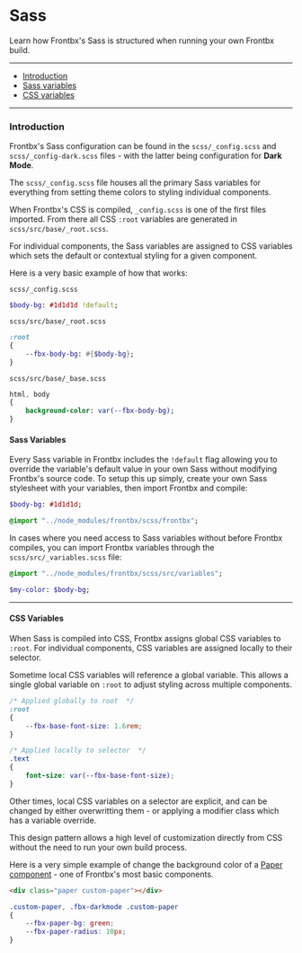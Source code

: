 # Sass

Learn how Frontbx's Sass is structured when running your own Frontbx build.

----

*	[Introduction](#introduction)
*	[Sass variables](#sass-variables)
*	[CSS variables](#css-variables)

----

### Introduction


Frontbx's Sass configuration can be found in the `scss/_config.scss` and `scss/_config-dark.scss` files - with the latter being configuration for **Dark Mode**.

The `scss/_config.scss` file houses all the primary Sass variables for everything from setting theme colors to styling individual components.

When Frontbx's CSS is compiled, `_config.scss` is one of the first files imported. From there all CSS `:root` variables are generated in `scss/src/base/_root.scss`.

For individual components, the Sass variables are assigned to CSS variables which sets the default or contextual styling for a given component.

Here is a very basic example of how that works:

```file-path
scss/_config.scss
```
```sass
$body-bg: #1d1d1d !default;
```

```file-path
scss/src/base/_root.scss
```
```sass
:root
{
	--fbx-body-bg: #{$body-bg};
}
```

```file-path
scss/src/base/_base.scss
```
```sass
html, body
{
    background-color: var(--fbx-body-bg);
}
```

#### Sass Variables

Every Sass variable in Frontbx includes the `!default` flag allowing you to override the variable's default value in your own Sass without modifying Frontbx's source code. To setup this up simply, create your own Sass stylesheet with your variables, then import Frontbx and compile:

```sass
$body-bg: #1d1d1d;

@import "../node_modules/frontbx/scss/frontbx";
```

In cases where you need access to Sass variables without before Frontbx compiles, you can import Frontbx variables through the `scss/src/_variables.scss` file:


```sass
@import "../node_modules/frontbx/scss/src/variables";

$my-color: $body-bg;
```

---


#### CSS Variables

When Sass is compiled into CSS, Frontbx assigns global CSS variables to `:root`. For individual components, CSS variables are assigned locally to their selector.

Sometime local CSS variables will reference a global variable. This allows a single global variable on `:root` to adjust styling across multiple components.

```css
/* Applied globally to root  */
:root
{
	--fbx-base-font-size: 1.6rem;
}

/* Applied locally to selector  */
.text
{
	font-size: var(--fbx-base-font-size);
}
```

Other times, local CSS variables on a selector are explicit, and can be changed by either overwritting them - or applying a modifier class which has a variable override.

This design pattern allows a high level of customization directly from CSS without the need to run your own build process.

Here is a very simple example of change the background color of a [Paper component](../../surfaces/paper/index.html) - one of Frontbx's most basic components.

<div class="fbx-snippet-demo paper-example">
	<style scoped>
	.custom-paper, .fbx-darkmode .custom-paper
	{
	    --fbx-paper-bg: #7de3b5;
	    --fbx-paper-radius: 10px;
	}
	</style>
   	<div class="flex-row col-gaps-sm row-gaps-sm align-cols-center pole-sm ">
		<div class="paper paper-rounded raised-1 col col-3 custom-paper"></div>
    </div>
</div>


```html
<div class="paper custom-paper"></div>
```

```css
.custom-paper, .fbx-darkmode .custom-paper
{
    --fbx-paper-bg: green;
    --fbx-paper-radius: 10px;
}
```